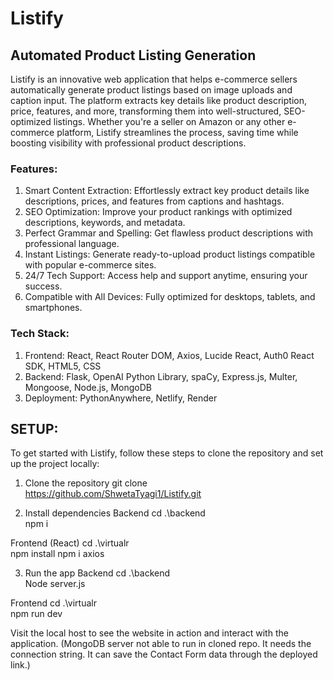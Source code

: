 # Listify
## Automated Product Listing Generation
Listify is an innovative web application that helps e-commerce sellers automatically generate product listings based on image uploads and caption input. The platform extracts key details like product description, price, features, and more, transforming them into well-structured, SEO-optimized listings. Whether you're a seller on Amazon or any other e-commerce platform, Listify streamlines the process, saving time while boosting visibility with professional product descriptions.

### Features:
1. Smart Content Extraction: Effortlessly extract key product details like descriptions, prices, and features from captions and hashtags.
2. SEO Optimization: Improve your product rankings with optimized descriptions, keywords, and metadata.
3. Perfect Grammar and Spelling: Get flawless product descriptions with professional language.
4. Instant Listings: Generate ready-to-upload product listings compatible with popular e-commerce sites.
5. 24/7 Tech Support: Access help and support anytime, ensuring your success.
6. Compatible with All Devices: Fully optimized for desktops, tablets, and smartphones.
   
### Tech Stack:
1. Frontend: React, React Router DOM, Axios, Lucide React, Auth0 React SDK, HTML5, CSS
2. Backend: Flask, OpenAI Python Library, spaCy, Express.js, Multer, Mongoose, Node.js, MongoDB
3. Deployment: PythonAnywhere, Netlify, Render

## SETUP:

To get started with Listify, follow these steps to clone the repository and set up the project locally:

1. Clone the repository
git clone https://github.com/ShwetaTyagi1/Listify.git

2. Install dependencies
Backend 
cd .\backend\
npm i

Frontend (React)
cd .\virtualr\
npm install
npm i axios

3. Run the app
Backend
cd .\backend\
Node server.js

Frontend
cd .\virtualr\
npm run dev

Visit the local host to see the website in action and interact with the application.
(MongoDB server not able to run in cloned repo. It needs the connection string. It can save the Contact Form data through the deployed link.)
